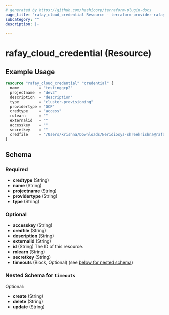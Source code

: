 ```yaml
---
# generated by https://github.com/hashicorp/terraform-plugin-docs
page_title: "rafay_cloud_credential Resource - terraform-provider-rafay"
subcategory: ""
description: |-
  
---
```


# rafay_cloud_credential (Resource)



## Example Usage

```terraform
resource "rafay_cloud_credential" "credential" {
  name         = "testinggcp2"
  projectname  = "dev3"
  description  = "description"
  type         = "cluster-provisioning"
  providertype = "GCP"
  credtype     = "access"
  rolearn      = ""
  externalid   = ""
  accesskey    = ""
  secretkey    = ""
  credfile     = "/Users/krishna/Downloads/Neridiosys-shreekrishna@rafay.co.json"
}
```

<!-- schema generated by tfplugindocs -->
## Schema

### Required

- **credtype** (String)
- **name** (String)
- **projectname** (String)
- **providertype** (String)
- **type** (String)

### Optional

- **accesskey** (String)
- **credfile** (String)
- **description** (String)
- **externalid** (String)
- **id** (String) The ID of this resource.
- **rolearn** (String)
- **secretkey** (String)
- **timeouts** (Block, Optional) (see [below for nested schema](#nestedblock--timeouts))

<a id="nestedblock--timeouts"></a>
### Nested Schema for `timeouts`

Optional:

- **create** (String)
- **delete** (String)
- **update** (String)


